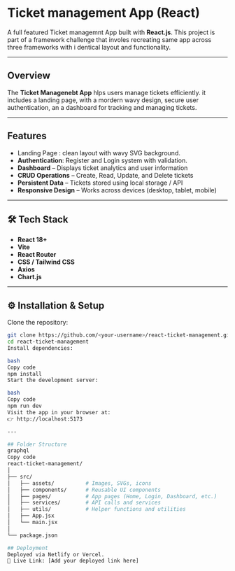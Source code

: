 # Ticket management App (React)

A full featured Ticket managemnt App built with **React.js**.
This project is part of a framework challenge that involes recreating same app across three frameworks with i dentical layout and functionality.

---

## Overview
The **Ticket Managenebt App** hlps users manage tickets efficiently.
it includes a landing page, with a mordern wavy design, secure user authentication, an a dashboard for tracking and managing tickets.

---
## Features
- Landing Page : clean layout with wavy SVG background.
- **Authentication**: Register and Login system with validation.
- **Dashboard** – Displays ticket analytics and user information  
- **CRUD Operations** – Create, Read, Update, and Delete tickets  
- **Persistent Data** – Tickets stored using local storage / API  
- **Responsive Design** – Works across devices (desktop, tablet, mobile)  

---

## 🛠️ Tech Stack

- **React 18+**
- **Vite**
- **React Router**
- **CSS / Tailwind CSS**
- **Axios**
- **Chart.js**

---

## ⚙️ Installation & Setup

Clone the repository:

```bash
git clone https://github.com/<your-username>/react-ticket-management.git
cd react-ticket-management
Install dependencies:

bash
Copy code
npm install
Start the development server:

bash
Copy code
npm run dev
Visit the app in your browser at:
👉 http://localhost:5173

---

## Folder Structure
graphql
Copy code
react-ticket-management/
│
├── src/
│   ├── assets/          # Images, SVGs, icons
│   ├── components/      # Reusable UI components
│   ├── pages/           # App pages (Home, Login, Dashboard, etc.)
│   ├── services/        # API calls and services
│   ├── utils/           # Helper functions and utilities
│   ├── App.jsx
│   └── main.jsx
│
└── package.json

## Deployment
Deployed via Netlify or Vercel.
🔗 Live Link: [Add your deployed link here]